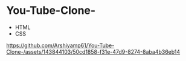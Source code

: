 # You-Tube-Clone-
- HTML
- CSS

https://github.com/Arshiyamp61/You-Tube-Clone-/assets/143844103/50cd1858-f31e-47d9-8274-8aba4b36eb14

